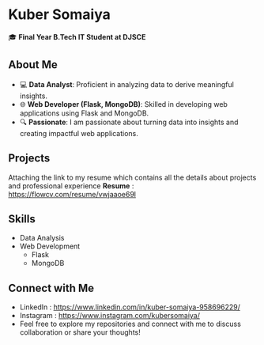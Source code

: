 # Kuber Somaiya

🎓 **Final Year B.Tech IT Student at DJSCE**

## About Me

- 💻 **Data Analyst**: Proficient in analyzing data to derive meaningful insights.
- 🌐 **Web Developer (Flask, MongoDB)**: Skilled in developing web applications using Flask and MongoDB.
- 🔍 **Passionate**: I am passionate about turning data into insights and creating impactful web applications.

## Projects

Attaching the link to my resume which contains all the details about projects and professional experience
**Resume** : https://flowcv.com/resume/vwjaaoe69l

## Skills

- Data Analysis
- Web Development
  - Flask
  - MongoDB

## Connect with Me
- LinkedIn : https://www.linkedin.com/in/kuber-somaiya-958696229/
- Instagram : https://www.instagram.com/kubersomaiya/
- Feel free to explore my repositories and connect with me to discuss collaboration or share your thoughts!
